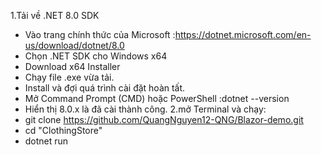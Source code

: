 1.Tải về .NET 8.0 SDK
- Vào trang chính thức của Microsoft :https://dotnet.microsoft.com/en-us/download/dotnet/8.0
- Chọn .NET SDK cho Windows x64
- Download x64 Installer
- Chạy file .exe vừa tải.
- Install và đợi quá trình cài đặt hoàn tất.
- Mở Command Prompt (CMD) hoặc PowerShell :dotnet --version
- Hiển thị 8.0.x là đã cài thành công.
2.mở Terminal và chạy:
- git clone https://github.com/QuangNguyen12-QNG/Blazor-demo.git
- cd "ClothingStore"
- dotnet run 
